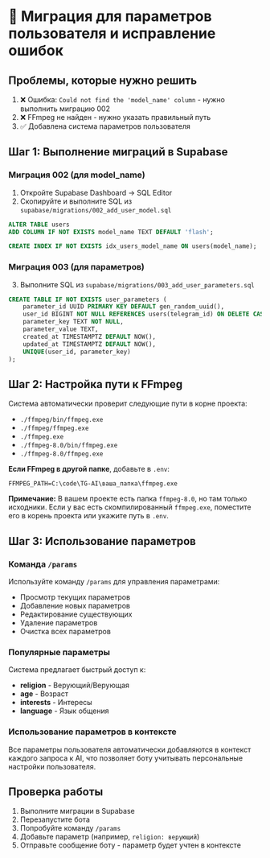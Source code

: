 # 🔧 Миграция для параметров пользователя и исправление ошибок

## Проблемы, которые нужно решить

1. ❌ Ошибка: `Could not find the 'model_name' column` - нужно выполнить миграцию 002
2. ❌ FFmpeg не найден - нужно указать правильный путь
3. ✅ Добавлена система параметров пользователя

## Шаг 1: Выполнение миграций в Supabase

### Миграция 002 (для model_name)
1. Откройте Supabase Dashboard → SQL Editor
2. Скопируйте и выполните SQL из `supabase/migrations/002_add_user_model.sql`

```sql
ALTER TABLE users 
ADD COLUMN IF NOT EXISTS model_name TEXT DEFAULT 'flash';

CREATE INDEX IF NOT EXISTS idx_users_model_name ON users(model_name);
```

### Миграция 003 (для параметров)
3. Выполните SQL из `supabase/migrations/003_add_user_parameters.sql`

```sql
CREATE TABLE IF NOT EXISTS user_parameters (
    parameter_id UUID PRIMARY KEY DEFAULT gen_random_uuid(),
    user_id BIGINT NOT NULL REFERENCES users(telegram_id) ON DELETE CASCADE,
    parameter_key TEXT NOT NULL,
    parameter_value TEXT,
    created_at TIMESTAMPTZ DEFAULT NOW(),
    updated_at TIMESTAMPTZ DEFAULT NOW(),
    UNIQUE(user_id, parameter_key)
);
```

## Шаг 2: Настройка пути к FFmpeg

Система автоматически проверит следующие пути в корне проекта:
- `./ffmpeg/bin/ffmpeg.exe`
- `./ffmpeg/ffmpeg.exe`
- `./ffmpeg.exe`
- `./ffmpeg-8.0/bin/ffmpeg.exe`
- `./ffmpeg-8.0/ffmpeg.exe`

**Если FFmpeg в другой папке**, добавьте в `.env`:
```env
FFMPEG_PATH=C:\code\TG-AI\ваша_папка\ffmpeg.exe
```

**Примечание:** В вашем проекте есть папка `ffmpeg-8.0`, но там только исходники. 
Если у вас есть скомпилированный `ffmpeg.exe`, поместите его в корень проекта или укажите путь в `.env`.

## Шаг 3: Использование параметров

### Команда `/params`
Используйте команду `/params` для управления параметрами:
- Просмотр текущих параметров
- Добавление новых параметров
- Редактирование существующих
- Удаление параметров
- Очистка всех параметров

### Популярные параметры
Система предлагает быстрый доступ к:
- **religion** - Верующий/Верующая
- **age** - Возраст
- **interests** - Интересы
- **language** - Язык общения

### Использование параметров в контексте
Все параметры пользователя автоматически добавляются в контекст каждого запроса к AI, что позволяет боту учитывать персональные настройки пользователя.

## Проверка работы

1. Выполните миграции в Supabase
2. Перезапустите бота
3. Попробуйте команду `/params`
4. Добавьте параметр (например, `religion: верующий`)
5. Отправьте сообщение боту - параметр будет учтен в контексте

